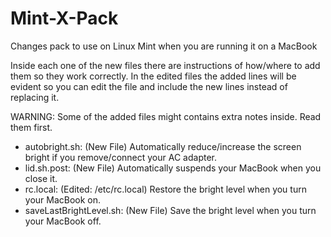 # Mint-X-Pack
Changes pack to use on Linux Mint when you are running it on a MacBook

Inside each one of the new files there are instructions of how/where to add them so they work correctly. In the edited files the added lines will be evident so you can edit the file and include the new lines instead of replacing it. 

WARNING: Some of the added files might contains extra notes inside. Read them first.

- autobright.sh: (New File) Automatically reduce/increase the screen bright if you remove/connect your AC adapter.
- lid.sh.post: (New File) Automatically suspends your MacBook when you close it.
- rc.local: (Edited: /etc/rc.local) Restore the bright level when you turn your MacBook on.
- saveLastBrightLevel.sh: (New File) Save the bright level when you turn your MacBook off.
